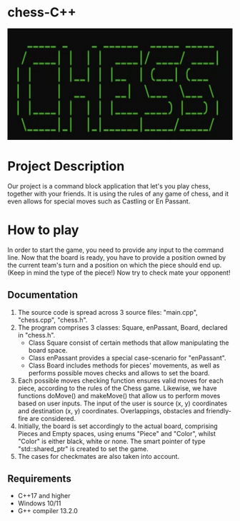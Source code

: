 # chess-C++
<img src = "./Screenshot 2024-06-07 234132.png" width = "600px" height = "250px"/>

# Project Description
Our project is a command block application that let's you play chess, together with your friends.
It is using the rules of any game of chess, and it even allows for special moves such as Castling or En Passant.

# How to play

In order to start the game, you need to provide any input to the command line. 
Now that the board is ready, you have to provide a position owned by the current team's turn and a position on which the piece should end up. (Keep in mind the type of the piece!)
Now try to check mate your opponent!

## Documentation

1. The source code is spread across 3 source files: "main.cpp", "chess.cpp", "chess.h".
2. The program comprises 3 classes: Square, enPassant, Board, declared in "chess.h".
    - Class Square consist of certain methods that allow manipulating the board space.
    - Class enPassant provides a special case-scenario for "enPassant".
    - Class Board includes methods for pieces' movements, as well as performs possible moves checks and allows to set the board.
3. Each possible moves checking function ensures valid moves for each piece, according to the rules of the Chess game.
Likewise, we have functions doMove() and makeMove() that allow us to perform moves based on user inputs. The input of the user is source (x, y) coordinates and destination (x, y) coordinates. Overlappings, obstacles and friendly-fire are considered.
4. Initially, the board is set accordingly to the actual board, comprising Pieces and Empty spaces, using enums "Piece" and "Color", whilst "Color" is either black, white or none. The smart pointer of type "std::shared_ptr" is created to set the game.
5. The cases for checkmates are also taken into account.


## Requirements

- C++17 and higher
- Windows 10/11
- G++ compiler 13.2.0
